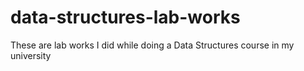 # data-structures-lab-works
These are lab works I did while doing a Data Structures course in my university
